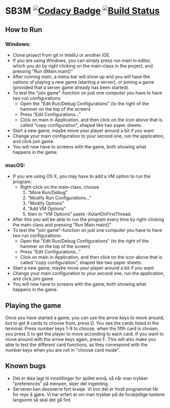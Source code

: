 # SB3M [![Codacy Badge](https://app.codacy.com/project/badge/Grade/18f327b2374540bdb5586b06a289b864)](https://www.codacy.com/gh/micahweggersen/SB3M/dashboard?utm_source=github.com&amp;utm_medium=referral&amp;utm_content=micahweggersen/SB3M&amp;utm_campaign=Badge_Grade) [![Build Status](https://travis-ci.com/micahweggersen/SB3M.svg?branch=main)](https://travis-ci.com/micahweggersen/SB3M)
## How to Run
 
### Windows: 
*   Clone project from git in IntelliJ or another IDE.
*   If you are using Windows, you can simply press run main in editor, 
    which you do by right clicking on the main-class in the project, and pressing "Run dMain.main()"
*   After running main, a menu bar will show up and you will have the options of playing a new game (starting a server),
    or joining a game (provided that a server game already has been started). 
*   To test the "join game"-function on just one computer you have to have two run configurations:
    *   Open the "Edit Run/Debug Configurations" (to the right of the hammer on the top of the screen)
    *   Press "Edit Configurations..."
    *   Click on main in Application, and then click on the icon above that is called "copy configuration", shaped 
        like two paper sheets.
*   Start a new game, maybe move your player around a bit if you want
*   Change your main configuration to your second one, run the application, and click join game.
*   You will now have to screens with the game, both showing what happens in the game.


### macOS:
*   If you are using OS X, you may have to add a VM option to run the program:
    *   Right-click on the main-class, choose 
        1. "More Run/Debug"
        2. "Modify Run Configurations..."
        3. "Modify Options"
        4. "Add VM Options"
        5. then in "VM Options" paste -XstartOnFirstThread.
*   After this you will be able to 
    run the program every time by right-clicking the main-class and pressing "Run Main.main()"
*   To test the "join game"-function on just one computer you have to have two run configurations:
    *   Open the "Edit Run/Debug Configurations" (to the right of the hammer on the top of the screen)
    *   Press "Edit Configurations..."
    *   Click on main in Application, and then click on the icon above that is called "copy configuration", shaped
        like two paper sheets.
*   Start a new game, maybe move your player around a bit if you want
*   Change your main configuration to your second one, run the application, and click join game.
*   You will now have to screens with the game, both showing what happens in the game.



## Playing the game 


Once you have started a game, you can use the arrow keys to move around, but to get 9 cards to choose from, press D. 
You see the cards listed in the terminal. Press number keys 1-9 to choose, when the fifth card is chosen, you press S 
to get the player to move according to each card. If you want to move around with the arrow keys again, press F. This will
also make you able to test the different card functions, as they correspond with the number keys when you are not in "choose card mode".
    
## Known bugs
* Det er ikke lagt til innstillinger for spillet ennå, så når man trykker “preferences” på menyen, skjer det ingenting. 
* Serveren kan dessverre fort krasje. Vi tror det er fordi programmet får for mye å gjøre. Vi har erfart at om man trykker på de forskjellige tastene langsomt så skal det gå fint.

